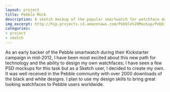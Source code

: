 ```yaml
---
layout: project
title: Pebble Mock
description: A sketch mockup of the popular smartwatch for watchface design
img_excerpt: http://hip.projects.s3.amazonaws.com/Pebble%20Mockup/Pebble_Mockup@2x.png
categories:
- project
- sketch
---
```


As an early backer of the Pebble smartwatch during their Kickstarter campaign in mid-2012, I have been most excited about this new path for technology and the ability to design my own watchfaces; I have seen a few PSD mockups for this task but as a Sketch user, I decided to create my own. It was well received in the Pebble community with over 2000 downloads of the black and white designs. I plan to use my design skills to bring great looking watchfaces to Pebble users worldwide.
